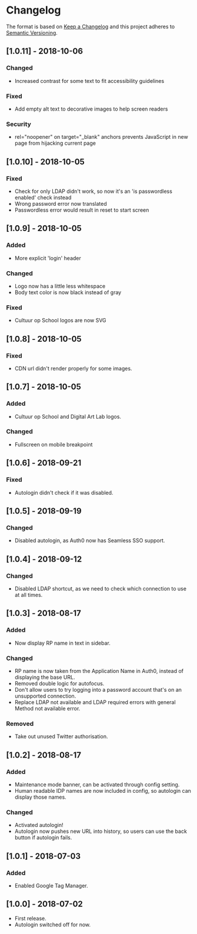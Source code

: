 # Changelog

The format is based on [Keep a Changelog](http://keepachangelog.com/en/1.0.0/)
and this project adheres to [Semantic Versioning](http://semver.org/spec/v2.0.0.html).

## [1.0.11] - 2018-10-06
### Changed
- Increased contrast for some text to fit accessibility guidelines

### Fixed
- Add empty alt text to decorative images to help screen readers

### Security
- rel="noopener" on target="_blank" anchors prevents JavaScript in new page from hijacking current page

## [1.0.10] - 2018-10-05
### Fixed
- Check for only LDAP didn't work, so now it's an 'is passwordless enabled' check instead
- Wrong password error now translated
- Passwordless error would result in reset to start screen

## [1.0.9] - 2018-10-05
### Added
- More explicit 'login' header

### Changed
- Logo now has a little less whitespace
- Body text color is now black instead of gray

### Fixed
- Cultuur op School logos are now SVG

## [1.0.8] - 2018-10-05
### Fixed
- CDN url didn't render properly for some images.

## [1.0.7] - 2018-10-05
### Added
- Cultuur op School and Digital Art Lab logos.

### Changed
- Fullscreen on mobile breakpoint

## [1.0.6] - 2018-09-21
### Fixed
- Autologin didn't check if it was disabled.

## [1.0.5] - 2018-09-19
### Changed
- Disabled autologin, as Auth0 now has Seamless SSO support.

## [1.0.4] - 2018-09-12
### Changed
- Disabled LDAP shortcut, as we need to check which connection to use at all times.

## [1.0.3] - 2018-08-17
### Added
- Now display RP name in text in sidebar.

### Changed
- RP name is now taken from the Application Name in Auth0, instead of displaying the base URL.
- Removed double logic for autofocus.
- Don't allow users to try logging into a password account that's on an unsupported connection.
- Replace LDAP not available and LDAP required errors with general Method not available error.

### Removed
- Take out unused Twitter authorisation.

## [1.0.2] - 2018-08-17
### Added
- Maintenance mode banner, can be activated through config setting.
- Human readable IDP names are now included in config, so autologin can display those names.

### Changed
- Activated autologin!
- Autologin now pushes new URL into history, so users can use the back button if autologin fails.

## [1.0.1] - 2018-07-03
### Added
- Enabled Google Tag Manager.

## [1.0.0] - 2018-07-02
- First release.
- Autologin switched off for now.
